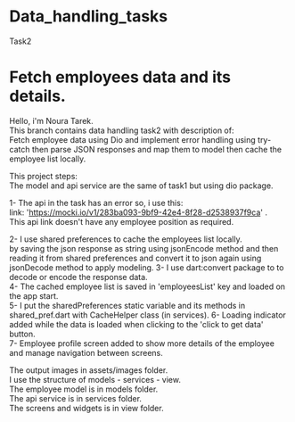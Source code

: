 # Data_handling_tasks

Task2

# Fetch employees data and its details.

Hello, i'm Noura Tarek.   
This branch contains data handling task2
with description of:                    
Fetch employee data using Dio and implement error handling using try-catch then parse JSON responses
and map them to model then cache the employee list locally.

This project steps:               
The model and api service are the same of task1 but using dio package.

1- The api in the task has an error so, i use this:  
link: 'https://mocki.io/v1/283ba093-9bf9-42e4-8f28-d2538937f9ca' .   
This api link doesn't have any employee position as required.

2- I use shared preferences to cache the employees list locally.                   
by saving the json response as string using jsonEncode method and then reading it from shared preferences and convert it to json
again using jsonDecode method to apply modeling. 
3- I use dart:convert package to to decode or encode the response data.       
4- The cached employee list is saved in 'employeesList' key and loaded on the app start.        
5- I put the sharedPreferences static variable and its methods in shared_pref.dart with CacheHelper
class (in services).
6- Loading indicator added while the data is loaded when clicking to the 'click to get data'
button.               
7- Employee profile screen added to show more details of the employee and manage navigation between
screens.

The output images in assets/images folder.     
I use the structure of models - services - view.    
The employee model is in models folder.      
The api service is in services folder.      
The screens and widgets is in view folder.     

